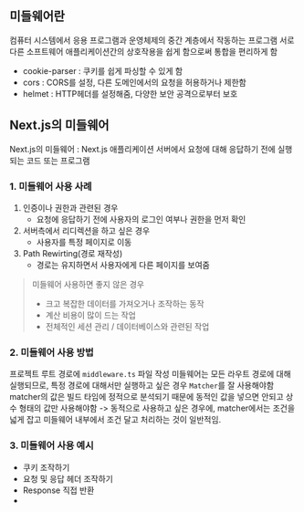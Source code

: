 ## 미들웨어란
컴퓨터 시스템에서 응용 프로그램과 운영체제의 중간 계층에서 작동하는 프로그램
서로 다른 소프트웨어 애플리케이션간의 상호작용을 쉽게 함으로써 통합을 편리하게 함

- cookie-parser : 쿠키를 쉽게 파싱할 수 있게 함
- cors : CORS를 설정, 다른 도메인에서의 요청을 허용하거나 제한함
- helmet : HTTP헤더를 설정해줌, 다양한 보안 공격으로부터 보호

## Next.js의 미들웨어
Next.js의 미들웨어 : Next.js 애플리케이션 서버에서 요청에 대해 응답하기 전에 실행되는 코드 또는 프로그램

### 1. 미들웨어 사용 사례
1. 인증이나 권한과 관련된 경우
    - 요청에 응답하기 전에 사용자의 로그인 여부나 권한을 먼저 확인
2. 서버측에서 리디렉션을 하고 싶은 경우
    - 사용자를 특정 페이지로 이동
3. Path Rewirting(경로 재작성)
    - 경로는 유지하면서 사용자에게 다른 페이지를 보여줌

> 미들웨어 사용하면 좋지 않은 경우
> - 크고 복잡한 데이터를 가져오거나 조작하는 동작
> - 계산 비용이 많이 드는 작업
> - 전체적인 세션 관리 / 데이터베이스와 관련된 작업

### 2. 미들웨어 사용 방법
프로젝트 루트 경로에 `middleware.ts` 파일 작성
미들웨어는 모든 라우트 경로에 대해 실행되므로, 특정 경로에 대해서만 실행하고 싶은 경우 `Matcher`를 잘 사용해야함
matcher의 값은 빌드 타임에 정적으로 분석되기 때문에 동적인 값을 넣으면 안되고 상수 형태의 값만 사용해야함
-> 동적으로 사용하고 싶은 경우에, matcher에서는 조건을 넓게 잡고 미들웨어 내부에서 조건 달고 처리하는 것이 일반적임.

### 3. 미들웨어 사용 예시
- 쿠키 조작하기
- 요청 및 응답 헤더 조작하기
- Response 직접 반환
- 

